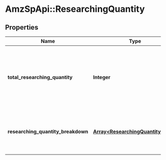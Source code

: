 # AmzSpApi::ResearchingQuantity

## Properties
Name | Type | Description | Notes
------------ | ------------- | ------------- | -------------
**total_researching_quantity** | **Integer** | The total number of units currently being researched in Amazon&#x27;s fulfillment network. | [optional] 
**researching_quantity_breakdown** | [**Array&lt;ResearchingQuantityEntry&gt;**](ResearchingQuantityEntry.md) | A list of quantity details for items currently being researched. | [optional] 


